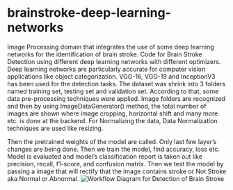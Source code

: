 # brainstroke-deep-learning-networks
Image Processing domain that integrates the use of some deep learning networks for the identification of brain stroke.
Code for Brain Stroke Detection using different deep learning networks with different optimizers. Deep learning networks are particularly accurate for computer vision applications like object categorization. VGG-16, VGG-19 and InceptionV3 has been used for the detection tasks. The dataset was shrink into 3 folders named training set, testing set and validation set.
According to that, some data pre-processing techniques were applied. Image folders are recognized and then by using ImageDataGenerator() method, the total number of images are shown where image cropping, horizontal shift and many more etc. is done at the backend. For Normalizing the data, Data Normalization techniques are used like resizing.

Then the pretrained weights of the model are called. Only last few layer’s changes are being done.
Then we train the model, find accuracy, loss etc. Model is evaluated and model’s classification report is taken out like precision, recall, f1-score, and confusion matrix. Then we test the model by passing a image that will rectify that the image contains stroke or Not Stroke aka Normal or Abnormal.
![Workflow Diagram for Detection of Brain Stroke](https://github.com/AtulPriyank11/brainstroke-deep-learning-networks/assets/134692859/c3ab9ad7-b410-4cf6-b081-0011ced2e090)
